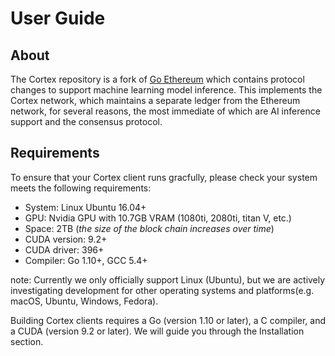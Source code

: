 User Guide
==========

About
-----

The Cortex repository is a fork of [Go Ethereum](https://github.com/ethereum/go-ethereum>) which contains protocol changes to support machine learning model inference. This implements the Cortex network, which maintains a separate ledger from the Ethereum network, for several reasons, the most immediate of which are AI inference support and the consensus protocol.

Requirements
---------------

To ensure that your Cortex client runs gracfully, please check your system meets the following requirements:

- System: Linux Ubuntu 16.04+
- GPU: Nvidia GPU with 10.7GB VRAM (1080ti, 2080ti, titan V, etc.)
- Space: 2TB  (*the size of the block chain increases over time*)
- CUDA version: 9.2+
- CUDA driver: 396+
- Compiler: Go 1.10+, GCC 5.4+


note: Currently we only officially support Linux (Ubuntu), but we are actively investigating development for other operating systems and platforms(e.g. macOS, Ubuntu, Windows, Fedora). 

Building Cortex clients requires a Go (version 1.10 or later), a C compiler, and a CUDA (version 9.2 or later). We will guide you through the Installation section.

